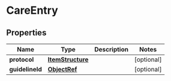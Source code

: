 # CareEntry

## Properties
Name | Type | Description | Notes
------------ | ------------- | ------------- | -------------
**protocol** | [**ItemStructure**](ItemStructure.md) |  |  [optional]
**guidelineId** | [**ObjectRef**](ObjectRef.md) |  |  [optional]
